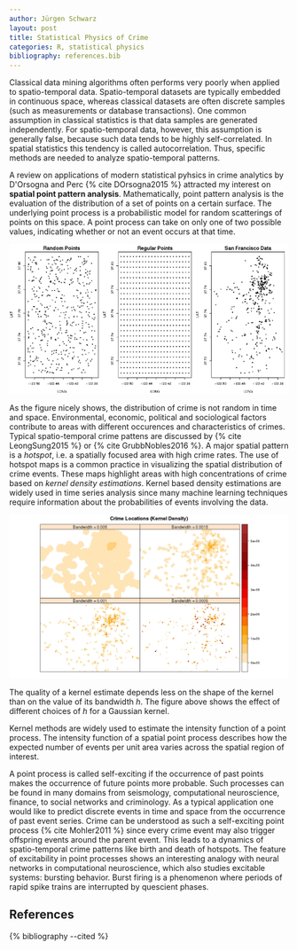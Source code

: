 ```yaml
---
author: Jürgen Schwarz
layout: post
title: Statistical Physics of Crime
categories: R, statistical physics
bibliography: references.bib
---
```


Classical data mining algorithms often performs very poorly when applied to 
spatio-temporal data. Spatio-temporal datasets are typically embedded in 
continuous space, whereas classical datasets are often discrete samples (such 
as measurements or database transactions). One common assumption in 
classical statistics is that data samples are generated independently. For 
spatio-temporal data, however, this assumption is generally false, because 
such data tends to be highly self-correlated. In spatial statistics this 
tendency is called autocorrelation. Thus, specific methods are needed to 
analyze spatio-temporal patterns. 

<!-- more -->

A review on applications of modern statistical pyhsics in crime analytics 
by D'Orsogna and Perc {% cite DOrsogna2015 %} attracted my interest on 
**spatial point pattern analysis**. Mathematically, point pattern analysis is 
the evaluation of the distribution of a set of points on a certain surface. 
The underlying point process is a probabilistic model for random scatterings 
of points on this space. A point process can take on only one of two possible 
values, indicating whether or not an event occurs at that time. 


![Spatial Patterns](/public/images/spatpattern.jpeg)


As the figure nicely shows, the distribution of crime is not random in time 
and space. Environmental, economic, political and sociological factors 
contribute to areas with different occurences and characteristics of crimes. 
Typical spatio-temporal crime pattens are discussed by 
{% cite LeongSung2015 %} or {% cite GrubbNobles2016 %}. A major spatial 
pattern is a _hotspot_, i.e. a spatially focused area with high crime rates. 
The use of hotspot maps is a common practice in visualizing the spatial 
distribution of crime events. These maps highlight areas with high 
concentrations of crime based on _kernel density estimations_. Kernel based 
density estimations are widely used in time series analysis since many machine 
learning techniques require information about the probabilities of events 
involving the data.


![Bandwidth](/public/images/bandwidth.jpeg)


The quality of a kernel estimate depends less on the shape of the kernel 
than on the value of its bandwidth _h_. The figure above shows the effect of 
different choices of _h_ for a Gaussian kernel.


Kernel methods are widely used to estimate the intensity function of a point 
process. The intensity function of a spatial point process describes how the 
expected number of events per unit area varies across the spatial region of 
interest.


A point process is called self-exciting if the occurrence of past points
makes the occurrence of future points more probable. Such processes can be 
found in many domains from seismology, computational neuroscience, finance, 
to social networks and criminology. As a typical application one would like 
to predict discrete events in time and space from the occurrence of past 
event series. Crime can be understood as such a self-exciting point process 
{% cite Mohler2011 %} since every crime event may also trigger offspring 
events around the parent event. This leads to a dynamics of spatio-temporal 
crime patterns like birth and death of hotspots. The feature of excitability 
in point processes shows an interesting analogy with neural networks in 
computational neuroscience, which also studies excitable systems: bursting 
behavior. Burst firing is a phenomenon where periods of rapid spike trains 
are interrupted by quescient phases. 



References
----------

{% bibliography --cited %}
